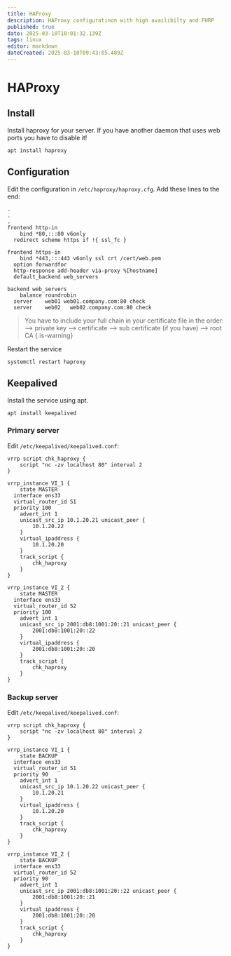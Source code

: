 ```yaml
---
title: HAProxy
description: HAProxy configuratinon with high availibilty and FHRP
published: true
date: 2025-03-10T10:01:32.139Z
tags: linux
editor: markdown
dateCreated: 2025-03-10T09:43:05.489Z
---
```


# HAProxy

## Install
Install haproxy for your server. If you have another daemon that uses web ports you have to disable it!
```
apt install haproxy
```

## Configuration
Edit the configuration in `/etc/haproxy/haproxy.cfg`. Add these lines to the end:
```
.
.
.
frontend http-in
	bind *80,:::80 v6only
  redirect scheme https if !{ ssl_fc }
  
frontend https-in
	bind *443,:::443 v6only ssl crt /cert/web.pem
  option forwardfor
  http-response add-header via-proxy %[hostname]
  default_backend web_servers
  
backend web_servers
	balance roundrobin
  server	web01 web01.company.com:80 check
  server	web02	web02.company.com:80 check

```
> You have to include your full chain in your certificate file in the order:
> --> private key
> --> certificate
> --> sub certificate (if you have)
> --> root CA
>{.is-warning}

Restart the service
```
systemctl restart haproxy
```

## Keepalived
Install the service using apt.
```
apt install keepalived
```

### Primary server
Edit `/etc/keepalived/keepalived.conf`:
```
vrrp script chk_haproxy {
	script "nc -zv localhost 80" interval 2
}

vrrp_instance VI_1 { 
	state MASTER 
  interface ens33 
  virtual_router_id 51 
  priority 100
	advert_int 1
	unicast_src_ip 10.1.20.21 unicast_peer {
		10.1.20.22
	}
	virtual_ipaddress {
		10.1.20.20
	}
	track_script {
		chk_haproxy
	}
}

vrrp_instance VI_2 {
	state MASTER 
  interface ens33 
  virtual_router_id 52 
  priority 100
	advert_int 1
	unicast_src_ip 2001:db8:1001:20::21 unicast_peer {
		2001:db8:1001:20::22
	}
	virtual_ipaddress {
		2001:db8:1001:20::20
	}
	track_script {
		chk_haproxy
	}
}
```

### Backup server
Edit `/etc/keepalived/keepalived.conf`:
```
vrrp script chk_haproxy {
	script "nc -zv localhost 80" interval 2
}

vrrp_instance VI_1 { 
	state BACKUP 
  interface ens33 
  virtual_router_id 51 
  priority 90
	advert_int 1
	unicast_src_ip 10.1.20.22 unicast_peer {
		10.1.20.21
	}
	virtual_ipaddress {
		10.1.20.20
	}
	track_script {
		chk_haproxy
	}
}

vrrp_instance VI_2 {
	state BACKUP 
  interface ens33 
  virtual_router_id 52 
  priority 90
	advert_int 1
	unicast_src_ip 2001:db8:1001:20::22 unicast_peer {
		2001:db8:1001:20::21
	}
	virtual_ipaddress {
		2001:db8:1001:20::20
	}
	track_script {
		chk_haproxy
	}
}
```